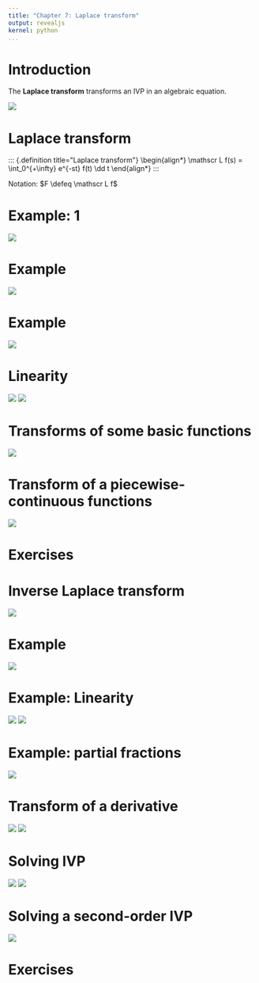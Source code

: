 ```yaml
---
title: "Chapter 7: Laplace transform"
output: revealjs
kernel: python
...
```


# Introduction

The **Laplace transform** transforms an IVP in an algebraic equation.

![](/static/images/1686174276.png)

# Laplace transform

::: {.definition title="Laplace transform"}
\begin{align*}
\mathscr L f(s) = \int_0^{+\infty} e^{-st} f(t) \dd t
\end{align*}
:::

Notation: $F \defeq \mathscr L f$

# Example: $1$

![](/static/images/1686173616.png)

# Example

![](/static/images/1686173670.png)

# Example

![](/static/images/1686173692.png)

# Linearity

![](/static/images/1686173718.png)
![](/static/images/1686173734.png)

# Transforms of some basic functions

![](/static/images/1686173757.png)

# Transform of a piecewise-continuous functions

![](/static/images/1686173839.png)

# Exercises

<pdf-reader src="/static/documents/zill-7.1.pdf" width="100%" height="900" />

# Inverse Laplace transform

![](/static/images/1686174112.png)

# Example

![](/static/images/1686174137.png)

# Example: Linearity

![](/static/images/1686174165.png)
![](/static/images/1686174178.png)

# Example: partial fractions

![](/static/images/1686174206.png)

# Transform of a derivative

![](/static/images/1686174240.png)
![](/static/images/1686174253.png)

# Solving IVP

![](/static/images/1686174304.png)
![](/static/images/1686174321.png)

# Solving a second-order IVP

![](/static/images/1686174344.png)

# Exercises

<pdf-reader src="/static/documents/zill-7.2.pdf" width="100%" height="900" />
